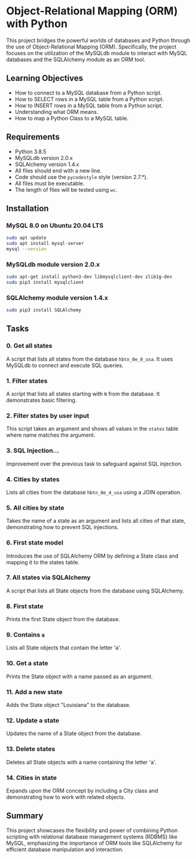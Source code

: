 # Object-Relational Mapping (ORM) with Python

This project bridges the powerful worlds of databases and Python through the use of Object-Relational Mapping (ORM). Specifically, the project focuses on the utilization of the MySQLdb module to interact with MySQL databases and the SQLAlchemy module as an ORM tool.

## Learning Objectives

- How to connect to a MySQL database from a Python script.
- How to SELECT rows in a MySQL table from a Python script.
- How to INSERT rows in a MySQL table from a Python script.
- Understanding what ORM means.
- How to map a Python Class to a MySQL table.

## Requirements

- Python 3.8.5
- MySQLdb version 2.0.x
- SQLAlchemy version 1.4.x
- All files should end with a new line.
- Code should use the `pycodestyle` style (version 2.7.*).
- All files must be executable.
- The length of files will be tested using `wc`.

## Installation

### MySQL 8.0 on Ubuntu 20.04 LTS

```bash
sudo apt update
sudo apt install mysql-server
mysql --version
```

### MySQLdb module version 2.0.x

```bash
sudo apt-get install python3-dev libmysqlclient-dev zlib1g-dev
sudo pip3 install mysqlclient
```

### SQLAlchemy module version 1.4.x

```bash
sudo pip3 install SQLAlchemy
```

## Tasks

### 0. Get all states

A script that lists all states from the database `hbtn_0e_0_usa`. It uses MySQLdb to connect and execute SQL queries.

### 1. Filter states

A script that lists all states starting with `N` from the database. It demonstrates basic filtering.

### 2. Filter states by user input

This script takes an argument and shows all values in the `states` table where name matches the argument.

### 3. SQL Injection...

Improvement over the previous task to safeguard against SQL injection.

### 4. Cities by states

Lists all cities from the database `hbtn_0e_4_usa` using a JOIN operation.

### 5. All cities by state

Takes the name of a state as an argument and lists all cities of that state, demonstrating how to prevent SQL injections.

### 6. First state model

Introduces the use of SQLAlchemy ORM by defining a State class and mapping it to the states table.

### 7. All states via SQLAlchemy

A script that lists all State objects from the database using SQLAlchemy.

### 8. First state

Prints the first State object from the database.

### 9. Contains `a`

Lists all State objects that contain the letter 'a'.

### 10. Get a state

Prints the State object with a name passed as an argument.

### 11. Add a new state

Adds the State object "Louisiana" to the database.

### 12. Update a state

Updates the name of a State object from the database.

### 13. Delete states

Deletes all State objects with a name containing the letter 'a'.

### 14. Cities in state

Expands upon the ORM concept by including a City class and demonstrating how to work with related objects.

## Summary

This project showcases the flexibility and power of combining Python scripting with relational database management systems (RDBMS) like MySQL, emphasizing the importance of ORM tools like SQLAlchemy for efficient database manipulation and interaction.